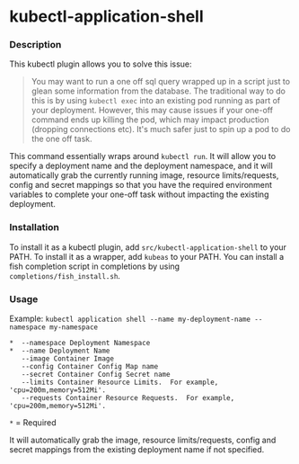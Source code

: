 # kubectl-application-shell


### Description

This kubectl plugin allows you to solve this issue:

> You may want to run a one off sql query wrapped up in a script just to glean some information from the database. The traditional way to do this is by using `kubectl exec` into an existing pod running as part of your deployment. However, this may cause issues if your one-off command ends up killing the pod, which may impact production (dropping connections etc). It's much safer just to spin up a pod to do the one off task.

This command essentially wraps around `kubectl run`. It will allow you to specify a deployment name and the deployment namespace, and it will automatically grab the currently running image, resource limits/requests, config and secret mappings so that you have the required environment variables to complete your one-off task without impacting the existing deployment.

### Installation

To install it as a kubectl plugin, add `src/kubectl-application-shell` to your PATH.
To install it as a wrapper, add `kubeas` to your PATH. You can install a fish completion script in completions by using `completions/fish_install.sh`.

### Usage

Example: `kubectl application shell --name my-deployment-name --namespace my-namespace`

```
*  --namespace Deployment Namespace
*  --name Deployment Name
   --image Container Image
   --config Container Config Map name
   --secret Container Config Secret name
   --limits Container Resource Limits.  For example, 'cpu=200m,memory=512Mi'.
   --requests Container Resource Requests.  For example, 'cpu=200m,memory=512Mi'.
```
`*` = Required

It will automatically grab the image, resource limits/requests, config and secret mappings from the existing deployment name if not specified.
